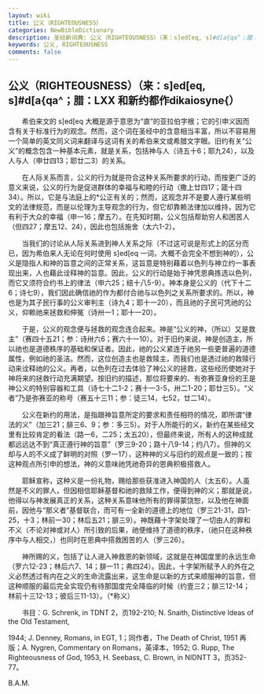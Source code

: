 ```yaml
---
layout: wiki
title: 公义（RIGHTEOUSNESS）
categories: NewBibleDictionary
description: 圣经新词典: 公义（RIGHTEOUSNESS）（来：s]ed[eq, s]#d[a{qa^；腊：LXX 和新约都作dikaiosyne{）
keywords: 公义, RIGHTEOUSNESS
comments: false
---
```


## 公义（RIGHTEOUSNESS）（来：s]ed[eq, s]#d[a{qa^；腊：LXX 和新约都作dikaiosyne{）

　　希伯来文的 s]ed[eq 大概是源于意思为“直”的亚拉伯字根；它的引申义因而含有关于标准行为的观念。然而，这个词在圣经中的含意相当丰富，所以不容易用一个简单的英文同义词来翻译与这词有关的希伯来文或希腊文字眼。旧约有关“公义”的概念包含一种基本元素，就是关系，包括神与人（诗五十6；耶九24），以及人与人（申廿四13；耶廿二3）的关系。

　　在人际关系而言，公义的行为就是符合这种关系所要求的行动，而按更广泛的意义来说，公义的行为是促进群体的幸福与和睦的行动（撒上廿四17；箴十四34）。所以，它是与法庭上的*公正有关的；然而，这观念并不是要人遵行某些明文的法律规范，而是以伦理为主导观念的行为，但它却靠赖法律加以维持，因为它有利于大众的幸福（申一16；摩五7）。在先知时期，公义包括帮助穷人和困苦人（但四27；摩五12、24），因此也包括施舍（太六1-2）。

　　当我们的讨论从人际关系进到神人关系之际（不过这可说是形式上的区分而已，因为希伯来人无论在何时使用 s]ed[eq 一词，大概不会完全不想到神的），公义是隐指人和神的旨意之间的正常关系，这旨意是特别藉着以色列与神立约一事表现出来，人也藉此诠释神的旨意。因此，公义的行动是始于神凭恩典拣选以色列，而它又须符合约书上的律法（申六25；结十八5-9）。神本身是公义的（代下十二6；诗七9），我们因此确信祂的作为都付合祂与以色列之关系所要求的。所以，神也是为其子民行事的公义审判主（诗九4；耶十一20），而且祂的子民可凭祂的公义，仰赖祂来拯救和伸冤（诗卅一1；耶十一20）。

　　于是，公义的观念便与拯救的观念连合起来。神是“公义的神，（所以）又是救主”（赛四十五21；参：诗卅六6；赛六十一10）。对于旧约来说，神是创造主，所以祂也是道德秩序的基础和保证者。因此，祂的公义紧连于祂另一些更普遍的道德属性，例如祂的圣洁。然而，这位创造主也是救赎主，而我们也是透过祂的救赎行动来诠释祂的公义。再者，以色列在过去体验了神公义的拯救，这些经历使她对于神将来的拯救行动充满期望。按旧约的描述，那位将要来的、有弥赛亚身份的王是神公义的特别容器和工具（诗七十二1-2；赛十一3-5，卅二1-20；耶廿三5）。“义者”乃是弥赛亚的称号（赛五十三11；参：徒三14，七52，廿二14）。

　　公义在新约的用法，是指跟神旨意所定的要求和责任相符的情况，即所谓“律法的义”（加三21；腓三6、9；参：多三5）。对于人所能行的义，新约在某些经文里有比较肯定的看法（路一6，二25；太五20），但最终来说，所有人的这种成就都远远达不到“真正遵行神的旨意”（罗三9-20；路十八9-14；约八7）。但神的义却与人的不义成了鲜明的对照（罗一17），这种神的义与旧约的观点是一致的；按这种观点所引申的想法，神的义意味祂凭祂奇异的恩典积极搭救人。

　　耶稣宣称，这种义是一份礼物，赐给那些获准进入神国的人（太五6）。人虽然是不义的罪人，但因相信耶稣基督和祂的救赎工作，便得到神的义；那就是说，他得以与神发展真正的关系，这种关系意味他所有的罪得蒙饶恕，以及他在神面前，因他与“那义者”基督联合，而可有一全新的道德上的地位（罗三21-31，四1-25，十3；林前一30；林后五21；腓三9）。神既藉十字架处理了一切由人的罪和不义（不论对神或对人）所引致的后果，祂便维持了道德的秩序，（祂只在这种秩序中与人相交，）也同时在恩典中搭救困苦的人（罗三26）。

　　神所赐的义，包括了让人进入神救恩的新领域，这就是在神国度里的永远生命（罗六12-23；林后六7、14；腓一11；弗四24）。因此，十字架所赋予人的外在之义必然透过有内在之义的生命流露出来，这生命是以新的方式来顺服神的旨意，但这种顺服的最后完全实现仍有待那国度完全降临的时候（约壹三2；腓三12-14；林前十三12-13；彼后三11-13）。（*称义）

　　书目：G. Schrenk, in TDNT 2，页192-210; N. Snaith, Distinctive Ideas of the Old Testament,

1944; J. Denney, Romans, in EGT, 1；同作者，The Death of Christ, 1951 再版；A. Nygren, Commentary on Romans，英译本，1952; G. Rupp, The Righteousness of God, 1953, H. Seebass, C. Brown, in NIDNTT 3，页352-77。

B.A.M.








